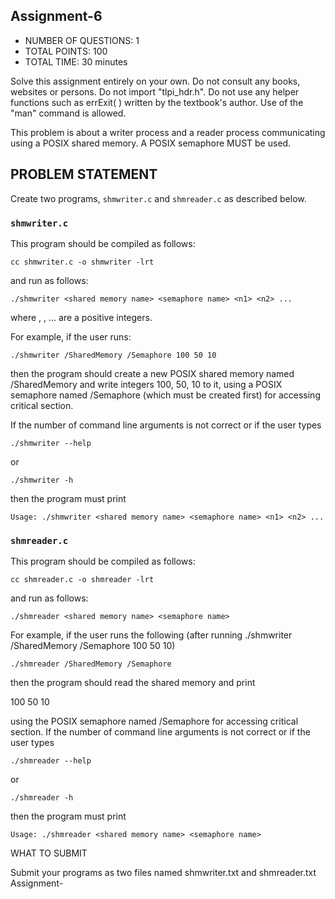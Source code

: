 ## Assignment-6
- NUMBER OF QUESTIONS: 1
- TOTAL POINTS: 100
- TOTAL TIME: 30 minutes

Solve this assignment entirely on your own. Do not consult any books, websites or persons. Do not import "tlpi_hdr.h". Do not use any helper functions such as errExit( ) written by the textbook's author. Use of the "man" command is allowed.


This problem is about a writer process and a reader process communicating using a POSIX shared memory. A POSIX semaphore MUST be used.

## PROBLEM STATEMENT

Create two programs, `shmwriter.c` and `shmreader.c` as described below.

### `shmwriter.c`

This program should be compiled as follows:

`cc shmwriter.c -o shmwriter -lrt`

and run as follows:

`./shmwriter <shared memory name> <semaphore name> <n1> <n2> ...`

where <n1>, <n2>, ... are a positive integers.

For example, if the user runs:

`./shmwriter /SharedMemory /Semaphore 100 50 10`

then the program should create a new POSIX shared memory named /SharedMemory and write integers 100, 50, 10 to it, using a POSIX semaphore named /Semaphore (which must be created first) for accessing critical section.

If the number of command line arguments is not correct or if the user types

`./shmwriter --help`

or

`./shmwriter -h`

then the program must print

`Usage: ./shmwriter <shared memory name> <semaphore name> <n1> <n2> ...`

### `shmreader.c`

This program should be compiled as follows:

`cc shmreader.c -o shmreader -lrt`

and run as follows:

`./shmreader <shared memory name> <semaphore name>`

For example, if the user runs the following (after running ./shmwriter /SharedMemory /Semaphore 100 50 10)

`./shmreader /SharedMemory /Semaphore`

then the program should read the shared memory and print

100
50
10

using the POSIX semaphore named /Semaphore for accessing critical section.
If the number of command line arguments is not correct or if the user types

`./shmreader --help`

or

`./shmreader -h`

then the program must print

`Usage: ./shmreader <shared memory name> <semaphore name>`

WHAT TO SUBMIT

Submit your programs as two files named shmwriter.txt and shmreader.txt
Assignment-